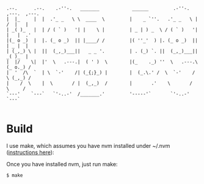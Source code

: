 # 
```

.--.      .--.    .-''-.   _______            ______         .-''-.  ,---.  ,---. 
|  |_     |  |  .'_ _   \ \  ____  \         |    _ `''.   .'_ _   \ |   /  |   | 
| _( )_   |  | / ( ` )   '| |    \ |         | _ | ) _  \ / ( ` )   '|  |   |  .' 
|(_ o _)  |  |. (_ o _)  || |____/ /         |( ''_'  ) |. (_ o _)  ||  | _ |  |  
| (_,_) \ |  ||  (_,_)___||   _ _ '.         | . (_) `. ||  (_,_)___||  _( )_  |  
|  |/    \|  |'  \   .---.|  ( ' )  \        |(_    ._) ''  \   .---.\ (_ o._) /  
|  '  /\  `  | \  `-'    /| (_{;}_) |        |  (_.\.' /  \  `-'    / \ (_,_) /   
|    /  \    |  \       / |  (_,_)  /        |       .'    \       /   \     /    
`---'    `---`   `'-..-'  /_______.'         '-----'`       `'-..-'     `---`     
                                                                                  
```
# Build
I use make, which assumes you have nvm installed under ~/.nvm ([instructions here](https://github.com/nvm-sh/nvm#installing-and-updating)):

Once you have installed nvm, just run make:
```bash
$ make
```
